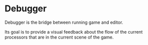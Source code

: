 # Debugger
Debugger is the bridge between running game and editor.

Its goal is to provide a visual feedback about the flow of the current processors that are in the current scene of the game.